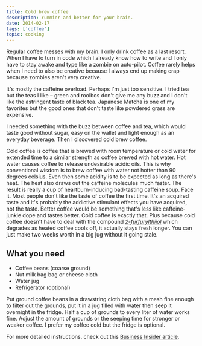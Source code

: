 ```yaml
---
title: Cold brew coffee
description: Yummier and better for your brain.
date: 2014-02-17
tags: ['coffee']
topic: cooking
---
```


Regular coffee messes with my brain. I only drink coffee as a last resort. When I have to turn in code which I already know how to write and I only have to stay awake and type like a zombie on auto-pilot. Coffee rarely helps when I need to also be creative because I always end up making crap because zombies aren't very creative.

It's mostly the caffeine overload. Perhaps I'm just too sensitive. I tried tea but the teas I like – green and rooibos don't give me any buzz and I don't like the astringent taste of black tea. Japanese Matcha is one of my favorites but the good ones that don't taste like powdered grass are expensive.

I needed something with the buzz between coffee and tea, which would taste good without sugar, easy on the wallet and light enough as an everyday beverage. Then I discovered cold brew coffee.

Cold coffee is coffee that is brewed with room temperature or cold water for extended time to a similar strength as coffee brewed with hot water. Hot water causes coffee to release undesirable acidic oils. This is why conventional wisdom is to brew coffee with water not hotter than 90 degrees celsius. Even then some acidity is to be expected as long as there's heat. The heat also draws out the caffeine molecules much faster. The result is really a cup of heartburn-inducing bad-tasting caffeine soup. Face it. Most people don't like the taste of coffee the first time. It's an acquired taste and it's probably the addictive stimulant effects you have acquired, not the taste. Better coffee would be something that's less like caffeine-junkie dope and tastes better. Cold coffee is exactly that. Plus because cold coffee doesn't have to deal with the compound [_2-furfurylthiiol_](http://pubs.acs.org/email/cen/html/092007130322.html) which degrades as heated coffee cools off, it actually stays fresh longer. You can just make two weeks worth in a big jug without it going stale.

## What you need

* Coffee beans (coarse ground)
* Nut milk bag bag or cheese cloth
* Water jug
* Refrigerator (optional)

Put ground coffee beans in a drawstring cloth bag with a mesh fine enough to filter out the grounds, put it in a jug filled with water then seep it overnight in the fridge. Half a cup of grounds to every liter of water works fine. Adjust the amount of grounds or the seeping time for stronger or weaker coffee. I prefer my coffee cold but the fridge is optional.

For more detailed instructions, check out this [Business Insider article](http://www.businessinsider.com/how-to-make-amazing-cold-brew-coffee-2013-9?IR=T).